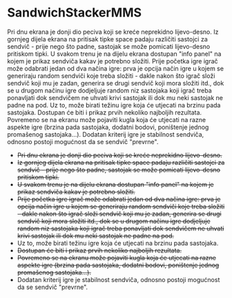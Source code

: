 # SandwichStackerMMS
Pri dnu ekrana je donji dio peciva koji se kreće neprekidno lijevo-desno. Iz gornjeg dijela ekrana na pritisak tipke space padaju različiti sastojci za sendvič - prije nego što padne, sastojak se može pomicati lijevo-desno pritiskom tipki. U svakom trenu je na dijelu ekrana dostupan "info panel" na kojem je prikaz sendviča kakav je potrebno složiti. Prije početka igre igrač može odabrati jedan od dva načina igre: prva je opcija način igre u kojem se generiraju random sendviči koje treba složiti - dakle nakon što igrač složi sendvič koji mu je zadan, generira se drugi sendvič koji mora složiti itd., dok se u drugom načinu igre dodjeljuje random niz sastojaka koji igrač treba ponavljati dok sendvičem ne uhvati krivi sastojak ili dok mu neki sastojak ne padne na pod. Uz to, može birati težinu igre koja će utjecati na brzinu pada sastojaka. Dostupan će biti i prikaz prvih nekoliko najboljih rezultata. Povremeno se na ekranu može pojaviti kugla koja će utjecati na razne aspekte igre (brzina pada sastojaka, dodatni bodovi, poništenje jednog promašenog sastojaka...). Dodatan kriterij igre je stabilnost sendviča, odnosno postoji mogućnost da se sendvič "prevrne".

- ~~Pri dnu ekrana je donji dio peciva koji se kreće neprekidno lijevo-desno.~~
- ~~Iz gornjeg dijela ekrana na pritisak tipke space padaju različiti sastojci za sendvič - prije nego što padne, sastojak se može pomicati lijevo-desno pritiskom tipki.~~
- ~~U svakom trenu je na dijelu ekrana dostupan "info panel" na kojem je prikaz sendviča kakav je potrebno složiti.~~
- ~~Prije početka igre igrač može odabrati jedan od dva načina igre: prva je opcija način igre u kojem se generiraju random sendviči koje treba složiti - dakle nakon što igrač složi sendvič koji mu je zadan, generira se drugi sendvič koji mora složiti itd., dok se u drugom načinu igre dodjeljuje random niz sastojaka koji igrač treba ponavljati dok sendvičem ne uhvati krivi sastojak ili dok mu neki sastojak ne padne na pod.~~
- Uz to, može birati težinu igre koja će utjecati na brzinu pada sastojaka.
- ~~Dostupan će biti i prikaz prvih nekoliko najboljih rezultata.~~
- ~~Povremeno se na ekranu može pojaviti kugla koja će utjecati na razne aspekte igre (brzina pada sastojaka, dodatni bodovi, poništenje jednog promašenog sastojaka...).~~
- Dodatan kriterij igre je stabilnost sendviča, odnosno postoji mogućnost da se sendvič "prevrne".
